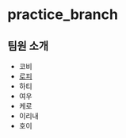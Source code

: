# practice_branch

## 팀원 소개
- 코비
- [로피](https://github.com/sujin9/practice_branch/blob/dev/%EB%A1%9C%ED%94%BC.md)
- 하티
- 여우
- 케로
- 이리내
- 호이
